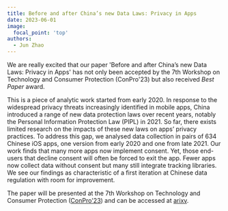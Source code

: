```yaml
---
title: Before and after China’s new Data Laws: Privacy in Apps
date: 2023-06-01
image:
  focal_point: 'top'
authors:
  - Jun Zhao
---
```



We are really excited that our  paper 'Before and after China’s new Data Laws: Privacy in Apps' has not only been accepted by the 7th Workshop on Technology and Consumer Protection (ConPro'23) but also received *Best Paper* award.


This is a piece of analytic work started from early 2020. In response to the widespread privacy threats increasingly identified in mobile apps, China introduced a range of new data protection laws over recent years, notably the Personal Information Protection Law (PIPL) in 2021. So far, there exists limited research on the impacts of these new laws on apps’ privacy practices. To address this gap, we analysed data collection in pairs of 634 Chinese iOS apps, one version from early 2020 and one from late 2021. Our work finds that many more apps now implement consent. Yet, those end-users that decline consent will often be forced to exit the app. Fewer apps now collect data without consent but many still integrate tracking libraries. We see our findings as characteristic of a first iteration at Chinese data regulation with room for improvement.


The paper will be presented at the 7th Workshop on Technology and Consumer Protection ([ConPro'23](https://conpro23.ieee-security.org)) and can be accessed at [arixv](https://arxiv.org/abs/2302.13585).
